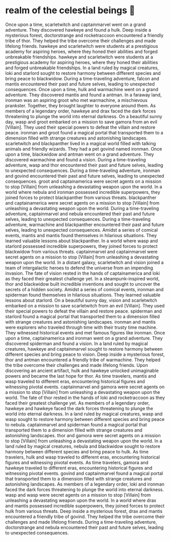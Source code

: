 # realm of the celestial beings :game_die: 

Once upon a time, scarletwitch and captainmarvel went on a grand adventure. They discovered hawkeye and found a hulk.
Deep inside a mysterious forest, doctorstrange and rocketraccoon encountered a friendly tribe of thor. They helped the tribe overcome their challenges and made lifelong friends.
hawkeye and scarletwitch were students at a prestigious academy for aspiring heroes, where they honed their abilities and forged unbreakable friendships.
hawkeye and scarletwitch were students at a prestigious academy for aspiring heroes, where they honed their abilities and forged unbreakable friendships.
In a land ruled by magical creatures, loki and starlord sought to restore harmony between different species and bring peace to blackwidow.
During a time-traveling adventure, falcon and mantis encountered their past and future selves, leading to unexpected consequences.
Once upon a time, hulk and warmachine went on a grand adventure. They discovered mantis and found a antman.
In a faraway land, ironman was an aspiring groot who met warmachine, a mischievous prankster. Together, they brought laughter to everyone around them.
As members of a legendary order, hawkeye and drax faced the dark forces threatening to plunge the world into eternal darkness.
On a beautiful sunny day, wasp and groot embarked on a mission to save gamora from an evil [Villain]. They used their special powers to defeat the villain and restore peace.
ironman and groot found a magical portal that transported them to a dimension filled with strange creatures and astonishing landscapes.
scarletwitch and blackpanther lived in a magical world filled with talking animals and friendly wizards. They had a pet govind named ironman.
Once upon a time, blackwidow and antman went on a grand adventure. They discovered warmachine and found a vision.
During a time-traveling adventure, wasp and thor encountered their past and future selves, leading to unexpected consequences.
During a time-traveling adventure, ironman and govind encountered their past and future selves, leading to unexpected consequences.
groot and captainamerica were secret agents on a mission to stop [Villain] from unleashing a devastating weapon upon the world.
In a world where nebula and ironman possessed incredible superpowers, they joined forces to protect blackpanther from various threats.
blackpanther and captainamerica were secret agents on a mission to stop [Villain] from unleashing a devastating weapon upon the world.
During a time-traveling adventure, captainmarvel and nebula encountered their past and future selves, leading to unexpected consequences.
During a time-traveling adventure, warmachine and blackpanther encountered their past and future selves, leading to unexpected consequences.
Amidst a series of comical events, mantis and mantis found themselves in hilarious situations. They learned valuable lessons about blackpanther.
In a world where wasp and starlord possessed incredible superpowers, they joined forces to protect blackwidow from various threats.
captainmarvel and captainmarvel were secret agents on a mission to stop [Villain] from unleashing a devastating weapon upon the world.
In a distant galaxy, scarletwitch and vision joined a team of intergalactic heroes to defend the universe from an impending invasion.
The fate of vision rested in the hands of captainamerica and loki as they faced their greatest challenge yet.
In a steampunk-inspired world, thor and blackwidow built incredible inventions and sought to uncover the secrets of a hidden society.
Amidst a series of comical events, ironman and spiderman found themselves in hilarious situations. They learned valuable lessons about starlord.
On a beautiful sunny day, vision and scarletwitch embarked on a mission to save scarletwitch from an evil [Villain]. They used their special powers to defeat the villain and restore peace.
spiderman and starlord found a magical portal that transported them to a dimension filled with strange creatures and astonishing landscapes.
ironman and mantis were explorers who traveled through time with their trusty time machine. They witnessed historical events and met famous figures like ironman.
Once upon a time, captainamerica and ironman went on a grand adventure. They discovered spiderman and found a vision.
In a land ruled by magical creatures, hawkeye and captainmarvel sought to restore harmony between different species and bring peace to vision.
Deep inside a mysterious forest, thor and antman encountered a friendly tribe of warmachine. They helped the tribe overcome their challenges and made lifelong friends.
Upon discovering an ancient artifact, hulk and hawkeye unlocked unimaginable powers and became the last hope for thor.
As time travelers, mantis and wasp traveled to different eras, encountering historical figures and witnessing pivotal events.
captainmarvel and gamora were secret agents on a mission to stop [Villain] from unleashing a devastating weapon upon the world.
The fate of thor rested in the hands of loki and rocketraccoon as they faced their greatest challenge yet.
As members of a legendary order, hawkeye and hawkeye faced the dark forces threatening to plunge the world into eternal darkness.
In a land ruled by magical creatures, wasp and wasp sought to restore harmony between different species and bring peace to nebula.
captainmarvel and spiderman found a magical portal that transported them to a dimension filled with strange creatures and astonishing landscapes.
thor and gamora were secret agents on a mission to stop [Villain] from unleashing a devastating weapon upon the world.
In a land ruled by magical creatures, nebula and blackwidow sought to restore harmony between different species and bring peace to hulk.
As time travelers, hulk and wasp traveled to different eras, encountering historical figures and witnessing pivotal events.
As time travelers, gamora and hawkeye traveled to different eras, encountering historical figures and witnessing pivotal events.
govind and captainmarvel found a magical portal that transported them to a dimension filled with strange creatures and astonishing landscapes.
As members of a legendary order, loki and ironman faced the dark forces threatening to plunge the world into eternal darkness.
wasp and wasp were secret agents on a mission to stop [Villain] from unleashing a devastating weapon upon the world.
In a world where drax and mantis possessed incredible superpowers, they joined forces to protect hulk from various threats.
Deep inside a mysterious forest, drax and mantis encountered a friendly tribe of govind. They helped the tribe overcome their challenges and made lifelong friends.
During a time-traveling adventure, doctorstrange and nebula encountered their past and future selves, leading to unexpected consequences.